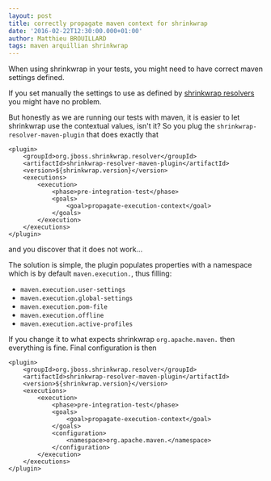 ```yaml
---
layout: post
title: correctly propagate maven context for shrinkwrap
date: '2016-02-22T12:30:00.000+01:00'
author: Matthieu BROUILLARD
tags: maven arquillian shrinkwrap
---
```


When using shrinkwrap in your tests, you might need to have correct maven settings defined.

If you set manually the settings to use as defined by [shrinkwrap resolvers](https://github.com/shrinkwrap/resolver#system-properties) you might have no problem.

But honestly as we are running our tests with maven, it is easier to let shrinkwrap use the contextual values, isn't it?
So you plug the `shrinkwrap-resolver-maven-plugin` that does exactly that

~~~~
<plugin>
    <groupId>org.jboss.shrinkwrap.resolver</groupId>
    <artifactId>shrinkwrap-resolver-maven-plugin</artifactId>
    <version>${shrinkwrap.version}</version>
    <executions>
        <execution>
            <phase>pre-integration-test</phase>
            <goals>
                <goal>propagate-execution-context</goal>
            </goals>
        </execution>
    </executions>
</plugin>
~~~~

and you discover that it does not work...

The solution is simple, the plugin populates properties with a namespace which is by default `maven.execution.`, thus filling:

- `maven.execution.user-settings`
- `maven.execution.global-settings`
- `maven.execution.pom-file`
- `maven.execution.offline`
- `maven.execution.active-profiles`

If you change it to what expects shrinkwrap `org.apache.maven.` then everything is fine.
Final configuration is then

~~~~
<plugin>
    <groupId>org.jboss.shrinkwrap.resolver</groupId>
    <artifactId>shrinkwrap-resolver-maven-plugin</artifactId>
    <version>${shrinkwrap.version}</version>
    <executions>
        <execution>
            <phase>pre-integration-test</phase>
            <goals>
                <goal>propagate-execution-context</goal>
            </goals>
            <configuration>
                <namespace>org.apache.maven.</namespace>
            </configuration>
        </execution>
    </executions>
</plugin>
~~~~
